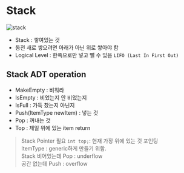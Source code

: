 # Stack
![stack](https://user-images.githubusercontent.com/64299475/138322065-329a5286-8cd7-42ff-aeb6-d6ccd884eaec.gif)

* Stack : 쌓여있는 것
* 동전 새로 쌓으려면 아래가 아닌 위로 쌓아야 함
* Logical Level :  한쪽으로만 넣고 뺄 수 있음 `LIFO (Last In First Out)`

## Stack ADT operation
* MakeEmpty : 비워라
* IsEmpty : 비었는지 안 비었는지
* IsFull : 가득 찼는지 아닌지
* Push(ItemType newItem) : 넣는 것
* Pop : 꺼내는 것
* Top : 제일 위에 있는 item return

> Stack Pointer 필요 `int top;`: 현재 가장 위에 있는 것 포인팅   
> ItemType : generic하게 만들기 위함.  
> Stack 비어있는데 Pop : underflow  
> 공간 없는데 Push : overflow  

